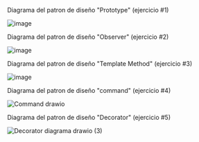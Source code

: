 Diagrama del patron de diseño "Prototype" (ejercicio #1)

![image](https://github.com/user-attachments/assets/222a73f6-9f8d-455e-9f6e-3120637853ff)


Diagrama del patron de diseño "Observer" (ejercicio #2)

![image](https://github.com/user-attachments/assets/cb4ab25c-cc40-4b99-bf56-9d0cd2525f13)



Diagrama del patron de diseño "Template Method" (ejercicio #3)

![image](https://github.com/user-attachments/assets/1d20329d-a41e-4b1d-bdb3-9b592fa7808c)

Diagrama del patron de diseño "command" (ejercicio #4)

![Command drawio](https://github.com/user-attachments/assets/522ccb44-880e-40f6-b7a3-bb3325e5e070)

Diagrama del patron de diseño "Decorator" (ejercicio #5)

![Decorator diagrama drawio (3)](https://github.com/user-attachments/assets/1660feb6-d56c-4f61-bd72-e82f60ae9d65)


